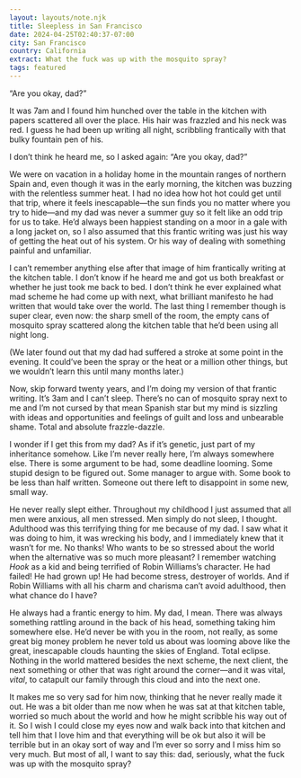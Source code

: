 ```yaml
---
layout: layouts/note.njk
title: Sleepless in San Francisco
date: 2024-04-25T02:40:37-07:00
city: San Francisco
country: California
extract: What the fuck was up with the mosquito spray?
tags: featured
---
```


“Are you okay, dad?”

It was 7am and I found him hunched over the table in the kitchen with papers scattered all over the place. His hair was frazzled and his neck was red. I guess he had been up writing all night, scribbling frantically with that bulky fountain pen of his.

I don’t think he heard me, so I asked again: “Are you okay, dad?”

We were on vacation in a holiday home in the mountain ranges of northern Spain and, even though it was in the early morning, the kitchen was buzzing with the relentless summer heat. I had no idea how hot hot could get until that trip, where it feels inescapable—the sun finds you no matter where you try to hide—and my dad was never a summer guy so it felt like an odd trip for us to take. He’d always been happiest standing on a moor in a gale with a long jacket on, so I also assumed that this frantic writing was just his way of getting the heat out of his system. Or his way of dealing with something painful and unfamiliar.

I can’t remember anything else after that image of him frantically writing at the kitchen table. I don’t know if he heard me and got us both breakfast or whether he just took me back to bed. I don’t think he ever explained what mad scheme he had come up with next, what brilliant manifesto he had written that would take over the world. The last thing I remember though is super clear, even now: the sharp smell of the room, the empty cans of mosquito spray scattered along the kitchen table that he’d been using all night long.

(We later found out that my dad had suffered a stroke at some point in the evening. It could’ve been the spray or the heat or a million other things, but we wouldn’t learn this until many months later.)

Now, skip forward twenty years, and I’m doing my version of that frantic writing. It’s 3am and I can’t sleep. There’s no can of mosquito spray next to me and I’m not cursed by that mean Spanish star but my mind is sizzling with ideas and opportunities and feelings of guilt and loss and unbearable shame. Total and absolute frazzle-dazzle.

I wonder if I get this from my dad? As if it’s genetic, just part of my inheritance somehow. Like I’m never really here, I’m always somewhere else. There is some argument to be had, some deadline looming. Some stupid design to be figured out. Some manager to argue with. Some book to be less than half written. Someone out there left to disappoint in some new, small way.

He never really slept either. Throughout my childhood I just assumed that all men were anxious, all men stressed. Men simply do not sleep, I thought. Adulthood was this terrifying thing for me because of my dad. I saw what it was doing to him, it was wrecking his body, and I immediately knew that it wasn’t for me. No thanks! Who wants to be so stressed about the world when the alternative was so much more pleasant? I remember watching _Hook_ as a kid and being terrified of Robin Williams’s character. He had failed! He had grown up! He had become stress, destroyer of worlds. And if Robin Williams with all his charm and charisma can’t avoid adulthood, then what chance do I have?

He always had a frantic energy to him. My dad, I mean. There was always something rattling around in the back of his head, something taking him somewhere else. He’d never be with you in the room, not really, as some great big money problem he never told us about was looming above like the great, inescapable clouds haunting the skies of England. Total eclipse. Nothing in the world mattered besides the next scheme, the next client, the next something or other that was right around the corner—and it was vital, _vital_, to catapult our family through this cloud and into the next one.

It makes me so very sad for him now, thinking that he never really made it out. He was a bit older than me now when he was sat at that kitchen table, worried so much about the world and how he might scribble his way out of it. So I wish I could close my eyes now and walk back into that kitchen and tell him that I love him and that everything will be ok but also it will be terrible but in an okay sort of way and I’m ever so sorry and I miss him so very much. But most of all, I want to say this: dad, seriously, what the fuck was up with the mosquito spray?
